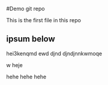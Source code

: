 #Demo git repo

This is the first file in this repo

## ipsum below

hei3kenqmd ewd
djnd
djndjnnkwmoqe

w
heje

hehe
hehe
hehe
